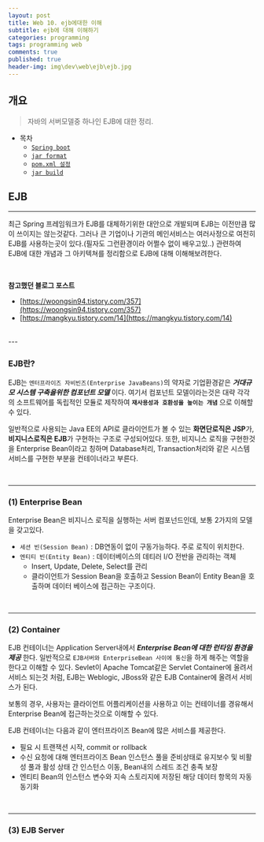 ```yaml
---
layout: post
title: Web 10. ejb에대한 이해
subtitle: ejb에 대해 이해하기
categories: programming
tags: programming web
comments: true
published: true
header-img: img\dev\web\ejb\ejb.jpg
---
```


## 개요
> 자바의 서버모델중 하나인 EJB에 대한 정리.
  
- 목차
	- [`Spring boot`](#1-spring-boot)
	- [`jar format`](#2-jar-format)
	- [`pom.xml 설정`](#3-pomxml-설정)
	- [`jar build`](#4-jar-build)
  
## EJB
---
최근 Spring 프레임워크가 EJB를 대체하기위한 대안으로 개발되며 EJB는 이전만큼 많이 쓰이지는 않는것같다. 그러나 큰 기업이나 기관의 메인서비스는 여러사정으로 여전히 EJB를 사용하는곳이 있다.(필자도 그런환경이라 어쩔수 없이 배우고있..) 관련하여 EJB에 대한 개념과 그 아키텍쳐를 정리함으로 EJB에 대해 이해해보려한다.

<br>

**참고했던 블로그 포스트**

-   [https://woongsin94.tistory.com/357](https://woongsin94.tistory.com/357)
-   [https://mangkyu.tistory.com/14](https://mangkyu.tistory.com/14)

<br>
---

### **EJB란?**

EJB는 `엔터프라이즈 자비빈즈(Enterprise JavaBeans)`의 약자로 기업환경같은 _**거대규모 시스템 구축을위한 컴포넌트 모델**_ 이다. 여기서 컴포넌트 모델이라는것은 대략 각각의 소프트웨어를 독립적인 모듈로 제작하여 **`재사용성과 호환성을 높이는 개념`** 으로 이해할 수 있다.

일반적으로 사용되는 Java EE의 API로 클라이언트가 볼 수 있는 **화면단로직은 JSP**가, **비지니스로직은 EJB**가 구현하는 구조로 구성되어있다. 또한, 비지니스 로직을 구현한것을 Enterprise Bean이라고 칭하며 Database처리, Transaction처리와 같은 시스템 서비스를 구현한 부분을 컨테이너라고 부른다.

<br>

---

### **(1) Enterprise Bean**

Enterprise Bean은 비지니스 로직을 실행하는 서버 컴포넌드인데, 보통 2가지의 모델을 갖고있다.

- `세션 빈(Session Bean)` : DB연동이 없이 구동가능하다. 주로 로직이 위치한다.
- `엔티티 빈(Entity Bean)` : 데이터베이스의 데티러 I/O 전반을 관리하는 객체
  - Insert, Update, Delete, Select를 관리
  - 클라이언트가 Session Bean을 호출하고 Session Bean이 Entity Bean을 호출하며 데이터 베이스에 접근하는 구조이다.


<br>

---

### **(2) Container**

EJB 컨테이너는 Application Server내에서 _**Enterprise Bean에 대한 런타임 환경을 제공**_ 한다. 일반적으로 `EJB서버와 EnterpriseBean 사이에 통신`을 하게 해주는 역할을 한다고 이해할 수 있다. Sevlet이 Apache Tomcat같은 Servlet Container에 올려서 서비스 되는것 처럼, EJB는 Weblogic, JBoss와 같은 EJB Container에 올려서 서비스가 된다. 

보통의 경우, 사용자는 클라이언트 어플리케이션을 사용하고 이는 컨테이너를 경유해서 Enterprise Bean에 접근하는것으로 이해할 수 있다.

EJB 컨테이너는 다음과 같이 엔터프라이즈 Bean에 많은 서비스를 제공한다.

- 필요 시 트랜잭션 시작, commit or rollback
- 수신 요청에 대해 엔터프라이즈 Bean 인스턴스 풀을 준비상태로 유지보수 및 비활성 풀과 활성 상태 간 인스턴스 이동, Bean내의 스레드 조건 충족 보장
- 엔티티 Bean의 인스턴스 변수와 지속 스토리지에 저장된 해당 데이터 항목의 자동 동기화

<br>

---

### **(3) EJB Server**

